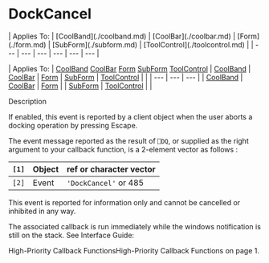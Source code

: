




<h1 class="heading"><span class="name">DockCancel</span></h1>
| Applies To: | [CoolBand](./coolband.md) | [CoolBar](./coolbar.md) | [Form](./form.md) | [SubForm](./subform.md) | [ToolControl](./toolcontrol.md) |
| --- | --- | --- | --- | --- | ---  |

| Applies To: | [CoolBand](./coolband.md) [CoolBar](./coolbar.md) [Form](./form.md) [SubForm](./subform.md) [ToolControl](./toolcontrol.md) | [CoolBand](./coolband.md) | [CoolBar](./coolbar.md) | [Form](./form.md) | [SubForm](./subform.md) | [ToolControl](./toolcontrol.md) |  |
| --- | --- | ---  |
| [CoolBand](./coolband.md) | [CoolBar](./coolbar.md) | [Form](./form.md) |
| [SubForm](./subform.md) | [ToolControl](./toolcontrol.md) |  |


Description


If enabled, this event is reported by a client object when the user aborts a docking operation by pressing Escape.


The event message reported as the result of `⎕DQ`, or supplied as the right argument to your callback function, is a 2-element vector as follows :

| `[1]` | Object | ref or character vector |
| --- | --- | ---  |
| `[2]` | Event | `'DockCancel'` or 485 |


This event is reported for information only and cannot be cancelled or inhibited in any way.



The associated callback is run immediately while the windows notification is still on the stack. See 
Interface Guide: 

High-Priority Callback FunctionsHigh-Priority Callback Functions on page 1.


